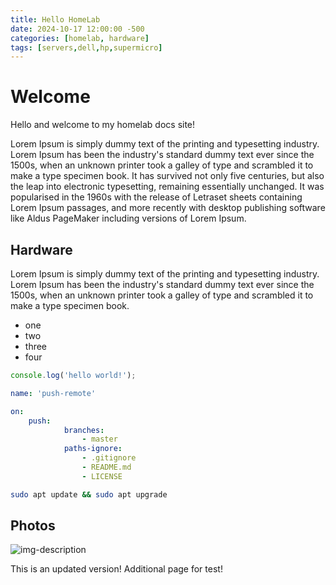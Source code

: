 ```yaml
---
title: Hello HomeLab
date: 2024-10-17 12:00:00 -500
categories: [homelab, hardware]
tags: [servers,dell,hp,supermicro]
---
```


# Welcome

Hello and welcome to my homelab docs site!

Lorem Ipsum is simply dummy text of the printing and typesetting industry. Lorem Ipsum has been the industry's standard dummy text ever since the 1500s, when an unknown printer took a galley of type and scrambled it to make a type specimen book. It has survived not only five centuries, but also the leap into electronic typesetting, remaining essentially unchanged. It was popularised in the 1960s with the release of Letraset sheets containing Lorem Ipsum passages, and more recently with desktop publishing software like Aldus PageMaker including versions of Lorem Ipsum.

## Hardware

Lorem Ipsum is simply dummy text of the printing and typesetting industry. Lorem Ipsum has been the industry's standard dummy text ever since the 1500s, when an unknown printer took a galley of type and scrambled it to make a type specimen book.

* one
* two
* three
* four

```javascript
console.log('hello world!');
```

```yml
name: 'push-remote'

on:
    push:
            branches:
                - master
            paths-ignore:
                - .gitignore
                - README.md
                - LICENSE
```

```bash
sudo apt update && sudo apt upgrade
```

## Photos

![img-description](https://avatars.githubusercontent.com/u/83443564?v=4)

This is an updated version!
Additional page for test!